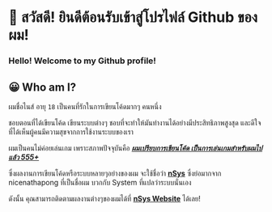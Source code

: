 # 👋 สวัสดี! ยินดีต้อนรับเข้าสู่โปรไฟล์ Github ของผม!

### Hello! Welcome to my Github profile!

## 😀 Who am I?

ผมชื่อไนส์ อายุ `18` เป็นคนที่รักในการเขียนโค้ดมากๆ คนหนึ่ง

ชอบตอนที่ได้เขียนโค้ด เขียนระบบต่างๆ ชอบที่จะทำให้มันทำงานได้อย่างมีประสิทธิภาพสูงสุด และดีใจที่ได้เห็นผู้คนมีความสุขจากการใช้งานระบบของเรา

ผมเป็นคนไม่ค่อยเล่นเกม เพราะสภาพปัจจุบันคือ <ins>***ผมเปรียบการเขียนโค้ด เป็นการเล่นเกมสำหรับผมไปแล้ว 555+***</ins>

ซึ่งผลงานการเขียนโค้ดหรือระบบหลายๆอย่างของผม จะใช้ชื่อว่า [**nSys**](https://www.nsys.site) ซึ่งย่อมากจาก nicenathapong ที่เป็นชื่อผม บวกกับ System ที่แปลว่าระบบนั่นเอง

ดังนั้น คุณสามารถติดตามผลงานต่างๆของผมได้ที่ [**nSys Website**](https://www.nsys.site) ได้เลย!
